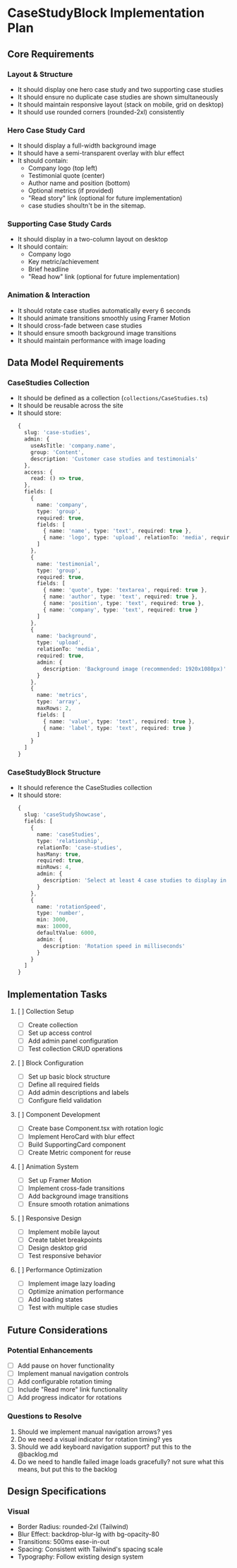 # CaseStudyBlock Implementation Plan

## Core Requirements

### Layout & Structure

- It should display one hero case study and two supporting case studies
- It should ensure no duplicate case studies are shown simultaneously
- It should maintain responsive layout (stack on mobile, grid on desktop)
- It should use rounded corners (rounded-2xl) consistently

### Hero Case Study Card

- It should display a full-width background image
- It should have a semi-transparent overlay with blur effect
- It should contain:
  - Company logo (top left)
  - Testimonial quote (center)
  - Author name and position (bottom)
  - Optional metrics (if provided)
  - "Read story" link (optional for future implementation)
  - case studies shoultn't be in the sitemap.

### Supporting Case Study Cards

- It should display in a two-column layout on desktop
- It should contain:
  - Company logo
  - Key metric/achievement
  - Brief headline
  - "Read how" link (optional for future implementation)

### Animation & Interaction

- It should rotate case studies automatically every 6 seconds
- It should animate transitions smoothly using Framer Motion
- It should cross-fade between case studies
- It should ensure smooth background image transitions
- It should maintain performance with image loading

## Data Model Requirements

### CaseStudies Collection

- It should be defined as a collection (`collections/CaseStudies.ts`)
- It should be reusable across the site
- It should store:
  ```typescript
  {
    slug: 'case-studies',
    admin: {
      useAsTitle: 'company.name',
      group: 'Content',
      description: 'Customer case studies and testimonials'
    },
    access: {
      read: () => true,
    },
    fields: [
      {
        name: 'company',
        type: 'group',
        required: true,
        fields: [
          { name: 'name', type: 'text', required: true },
          { name: 'logo', type: 'upload', relationTo: 'media', required: true }
        ]
      },
      {
        name: 'testimonial',
        type: 'group',
        required: true,
        fields: [
          { name: 'quote', type: 'textarea', required: true },
          { name: 'author', type: 'text', required: true },
          { name: 'position', type: 'text', required: true },
          { name: 'company', type: 'text', required: true }
        ]
      },
      {
        name: 'background',
        type: 'upload',
        relationTo: 'media',
        required: true,
        admin: {
          description: 'Background image (recommended: 1920x1080px)'
        }
      },
      {
        name: 'metrics',
        type: 'array',
        maxRows: 2,
        fields: [
          { name: 'value', type: 'text', required: true },
          { name: 'label', type: 'text', required: true }
        ]
      }
    ]
  }
  ```

### CaseStudyBlock Structure

- It should reference the CaseStudies collection
- It should store:
  ```typescript
  {
    slug: 'caseStudyShowcase',
    fields: [
      {
        name: 'caseStudies',
        type: 'relationship',
        relationTo: 'case-studies',
        hasMany: true,
        required: true,
        minRows: 4,
        admin: {
          description: 'Select at least 4 case studies to display in rotation'
        }
      },
      {
        name: 'rotationSpeed',
        type: 'number',
        min: 3000,
        max: 10000,
        defaultValue: 6000,
        admin: {
          description: 'Rotation speed in milliseconds'
        }
      }
    ]
  }
  ```

## Implementation Tasks

1. [ ] Collection Setup

   - [ ] Create collection
   - [ ] Set up access control
   - [ ] Add admin panel configuration
   - [ ] Test collection CRUD operations

2. [ ] Block Configuration

   - [ ] Set up basic block structure
   - [ ] Define all required fields
   - [ ] Add admin descriptions and labels
   - [ ] Configure field validation

3. [ ] Component Development

   - [ ] Create base Component.tsx with rotation logic
   - [ ] Implement HeroCard with blur effect
   - [ ] Build SupportingCard component
   - [ ] Create Metric component for reuse

4. [ ] Animation System

   - [ ] Set up Framer Motion
   - [ ] Implement cross-fade transitions
   - [ ] Add background image transitions
   - [ ] Ensure smooth rotation animations

5. [ ] Responsive Design

   - [ ] Implement mobile layout
   - [ ] Create tablet breakpoints
   - [ ] Design desktop grid
   - [ ] Test responsive behavior

6. [ ] Performance Optimization
   - [ ] Implement image lazy loading
   - [ ] Optimize animation performance
   - [ ] Add loading states
   - [ ] Test with multiple case studies

## Future Considerations

### Potential Enhancements

- [ ] Add pause on hover functionality
- [ ] Implement manual navigation controls
- [ ] Add configurable rotation timing
- [ ] Include "Read more" link functionality
- [ ] Add progress indicator for rotations

### Questions to Resolve

1. Should we implement manual navigation arrows?
   yes
2. Do we need a visual indicator for rotation timing?
   yes
3. Should we add keyboard navigation support?
   put this to the @backlog.md
4. Do we need to handle failed image loads gracefully?
   not sure what this means, but put this to the backlog

## Design Specifications

### Visual

- Border Radius: rounded-2xl (Tailwind)
- Blur Effect: backdrop-blur-lg with bg-opacity-80
- Transitions: 500ms ease-in-out
- Spacing: Consistent with Tailwind's spacing scale
- Typography: Follow existing design system

